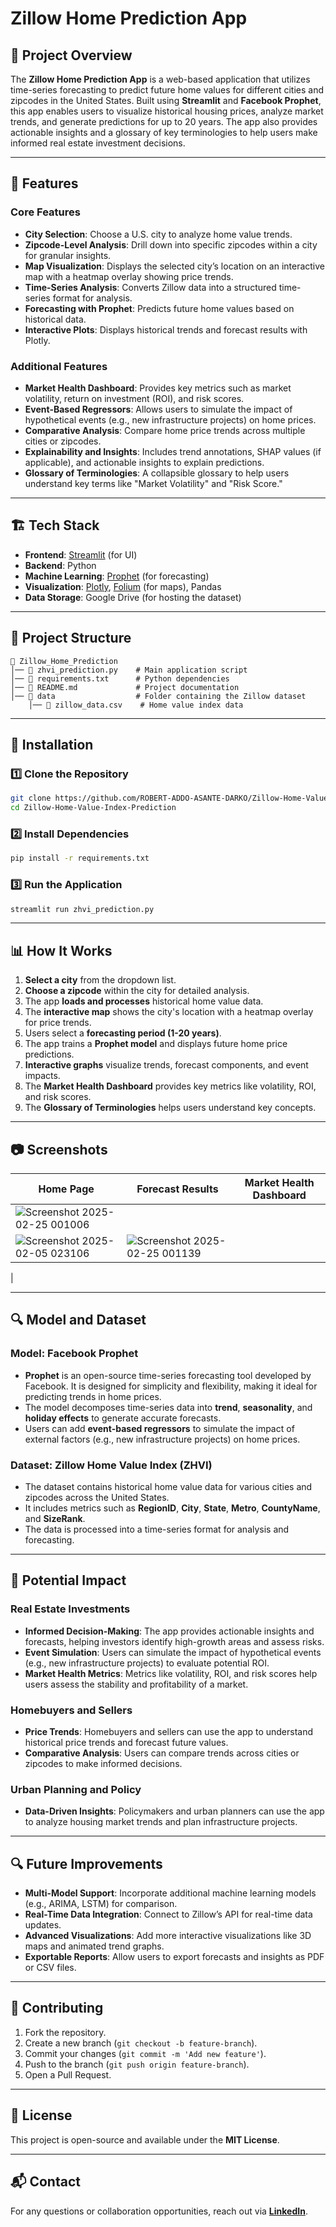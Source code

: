 # Zillow Home Prediction App

## 📌 Project Overview
The **Zillow Home Prediction App** is a web-based application that utilizes time-series forecasting to predict future home values for different cities and zipcodes in the United States. Built using **Streamlit** and **Facebook Prophet**, this app enables users to visualize historical housing prices, analyze market trends, and generate predictions for up to 20 years. The app also provides actionable insights and a glossary of key terminologies to help users make informed real estate investment decisions.

---

## 🚀 Features
### **Core Features**
- **City Selection**: Choose a U.S. city to analyze home value trends.
- **Zipcode-Level Analysis**: Drill down into specific zipcodes within a city for granular insights.
- **Map Visualization**: Displays the selected city’s location on an interactive map with a heatmap overlay showing price trends.
- **Time-Series Analysis**: Converts Zillow data into a structured time-series format for analysis.
- **Forecasting with Prophet**: Predicts future home values based on historical data.
- **Interactive Plots**: Displays historical trends and forecast results with Plotly.

### **Additional Features**
- **Market Health Dashboard**: Provides key metrics such as market volatility, return on investment (ROI), and risk scores.
- **Event-Based Regressors**: Allows users to simulate the impact of hypothetical events (e.g., new infrastructure projects) on home prices.
- **Comparative Analysis**: Compare home price trends across multiple cities or zipcodes.
- **Explainability and Insights**: Includes trend annotations, SHAP values (if applicable), and actionable insights to explain predictions.
- **Glossary of Terminologies**: A collapsible glossary to help users understand key terms like "Market Volatility" and "Risk Score."

---

## 🏗️ Tech Stack
- **Frontend**: [Streamlit](https://streamlit.io/) (for UI)
- **Backend**: Python
- **Machine Learning**: [Prophet](https://facebook.github.io/prophet/) (for forecasting)
- **Visualization**: [Plotly](https://plotly.com/), [Folium](https://python-visualization.github.io/folium/) (for maps), Pandas
- **Data Storage**: Google Drive (for hosting the dataset)

---

## 📂 Project Structure
```
📁 Zillow_Home_Prediction
│── 📄 zhvi_prediction.py    # Main application script
│── 📄 requirements.txt      # Python dependencies
│── 📄 README.md             # Project documentation
│── 📂 data                  # Folder containing the Zillow dataset
    │── 📄 zillow_data.csv    # Home value index data
```

---

## 🔧 Installation
### 1️⃣ Clone the Repository
```sh
git clone https://github.com/ROBERT-ADDO-ASANTE-DARKO/Zillow-Home-Value-Index-Prediction
cd Zillow-Home-Value-Index-Prediction
```

### 2️⃣ Install Dependencies
```sh
pip install -r requirements.txt
```

### 3️⃣ Run the Application
```sh
streamlit run zhvi_prediction.py
```

---

## 📊 How It Works
1. **Select a city** from the dropdown list.
2. **Choose a zipcode** within the city for detailed analysis.
3. The app **loads and processes** historical home value data.
4. The **interactive map** shows the city's location with a heatmap overlay for price trends.
5. Users select a **forecasting period (1-20 years)**.
6. The app trains a **Prophet model** and displays future home price predictions.
7. **Interactive graphs** visualize trends, forecast components, and event impacts.
8. The **Market Health Dashboard** provides key metrics like volatility, ROI, and risk scores.
9. The **Glossary of Terminologies** helps users understand key concepts.

---

## 📷 Screenshots

| Home Page | Forecast Results | Market Health Dashboard |
|-----------|------------------|-------------------------|
| ![Screenshot 2025-02-25 001006](https://github.com/user-attachments/assets/1f5ca6fa-c79f-4cd3-84a8-f6fa83de7db5)
 | ![Screenshot 2025-02-05 023106](https://github.com/user-attachments/assets/13dc4588-68aa-47f5-8e94-42aa8f35f33f) | ![Screenshot 2025-02-25 001139](https://github.com/user-attachments/assets/0ab76e61-0378-4e2c-9359-f7dd13ae59a4)
|

---

## 🔍 Model and Dataset
### **Model: Facebook Prophet**
- **Prophet** is an open-source time-series forecasting tool developed by Facebook. It is designed for simplicity and flexibility, making it ideal for predicting trends in home prices.
- The model decomposes time-series data into **trend**, **seasonality**, and **holiday effects** to generate accurate forecasts.
- Users can add **event-based regressors** to simulate the impact of external factors (e.g., new infrastructure projects) on home prices.

### **Dataset: Zillow Home Value Index (ZHVI)**
- The dataset contains historical home value data for various cities and zipcodes across the United States.
- It includes metrics such as **RegionID**, **City**, **State**, **Metro**, **CountyName**, and **SizeRank**.
- The data is processed into a time-series format for analysis and forecasting.

---

## 🌟 Potential Impact
### **Real Estate Investments**
- **Informed Decision-Making**: The app provides actionable insights and forecasts, helping investors identify high-growth areas and assess risks.
- **Event Simulation**: Users can simulate the impact of hypothetical events (e.g., new infrastructure projects) to evaluate potential ROI.
- **Market Health Metrics**: Metrics like volatility, ROI, and risk scores help users assess the stability and profitability of a market.

### **Homebuyers and Sellers**
- **Price Trends**: Homebuyers and sellers can use the app to understand historical price trends and forecast future values.
- **Comparative Analysis**: Users can compare trends across cities or zipcodes to make informed decisions.

### **Urban Planning and Policy**
- **Data-Driven Insights**: Policymakers and urban planners can use the app to analyze housing market trends and plan infrastructure projects.

---

## 🔍 Future Improvements
- **Multi-Model Support**: Incorporate additional machine learning models (e.g., ARIMA, LSTM) for comparison.
- **Real-Time Data Integration**: Connect to Zillow’s API for real-time data updates.
- **Advanced Visualizations**: Add more interactive visualizations like 3D maps and animated trend graphs.
- **Exportable Reports**: Allow users to export forecasts and insights as PDF or CSV files.

---

## 🤝 Contributing
1. Fork the repository.
2. Create a new branch (`git checkout -b feature-branch`).
3. Commit your changes (`git commit -m 'Add new feature'`).
4. Push to the branch (`git push origin feature-branch`).
5. Open a Pull Request.

---

## 📜 License
This project is open-source and available under the **MIT License**.

---

## 📬 Contact
For any questions or collaboration opportunities, reach out via **[LinkedIn](https://www.linkedin.com/in/robert-agyekum-addo-3597461b4)**.
